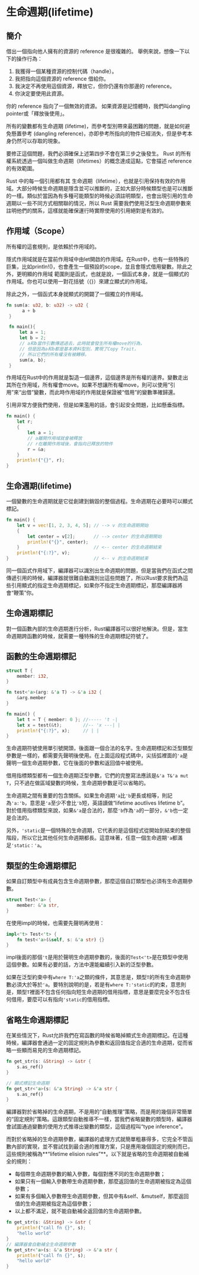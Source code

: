 # 生命週期\(lifetime\)

## 簡介

借出一個指向他人擁有的資源的 reference 是很複雜的。 舉例來說，想像一下以下的操作行為：

1. 我獲得一個某種資源的控制代碼（handle）。
2. 我把指向這個資源的 reference 借給你。
3. 我決定不再使用這個資源，釋放它，但你仍還有你那邊的 reference。
4. 你決定要使用此資源。

你的 reference 指向了一個無效的資源。 如果資源是記憶體時，我們叫dangling pointer或「釋放後使用」。

所有的變數都有生命週期 \(lifetime\)，而參考型別帶來最困難的問題，就是如何避免懸置參考 \(dangling reference\)，亦即參考所指向的物件已經消失，但是參考本身仍然可以存取的現象。

要修正這個問題，我們必須確保上述第四步不會在第三步之後發生。 Rust 的所有權系統透過一個叫做生命週期（lifetimes）的概念達成這點，它會描述 reference 的有效範圍。

Rust 中的每一個引用都有其 生命週期（lifetime），也就是引用保持有效的作用域。大部分時候生命週期是隱含並可以推斷的，正如大部分時候類型也是可以推斷的一樣。類似於當因為有多種可能類型的時候必須註明類型，也會出現引用的生命週期以一些不同方式相關聯的情況，所以 Rust 需要我們使用泛型生命週期參數來註明他們的關系，這樣就能確保運行時實際使用的引用絕對是有效的。

## 作用域（Scope）

所有權的這套規則，是依賴於作用域的。

隱式作用域就是在當前作用域中由let開啟的作用域。在Rust中，也有一些特殊的巨集，比如println!\(\)，也會產生一個預設的scope，並且會隱式借用變數。除此之外，更明顯的作用域 範圍則是函式，也就是說，一個函式本身，就是一個顯式的作用域。你也可以使用一對花括號（{}）來建立顯式的作用域。

除此之外，一個函式本身就顯式的開闢了一個獨立的作用域。

```rust
fn sum(a: u32, b: u32) -> u32 {
      a + b
 }

 fn main(){
     let a = 1;
     let b = 2;
     // a和b當作引數傳遞過去，此時就會發生所有權move的行為，
     // 但是因為a和b都是基本資料型別，實現了Copy Trait，
     // 所以它們的所有權沒有被轉移。
     sum(a, b);
 }
```

作用域在Rust中的作用就是製造一個邊界，這個邊界是所有權的邊界。變數走出其所在作用域，所有權會move。如果不想讓所有權move，則可以使用“引用”來“出借”變數，而此時作用域的作用就是保證被“借用”的變數準確歸還。

引用非常方便我們使用，但是如果濫用的話，會引起安全問題，比如懸垂指標。

```rust
fn main() {
    let r;
    {
        let a = 1;
        // a離開作用域就會被釋放
        // r在離開作用域後，會指向已釋放的物件
        r = &a;
    }
    println!("{}", r);
}
```

## 生命週期\(lifetime\)

一個變數的生命週期就是它從創建到銷毀的整個過程。生命週期在必要時可以顯式標記。

```rust
fn main() {
    let v = vec![1, 2, 3, 4, 5]; // --> v 的生命週期開始
    {
        let center = v[2];       // --> center 的生命週期開始
        println!("{}", center);
    }                            // <-- center 的生命週期結束
    println!("{:?}", v);
}                                // <-- v 的生命週期結束
```

同一個函式作用域下，編譯器可以識別出生命週期的問題，但是當我們在函式之間傳遞引用的時候，編譯器就很難自動識別出這些問題了，所以Rust要求我們為這些引用顯式的指定生命週期標記，如果你不指定生命週期標記，那麼編譯器將會“鞭策”你。

## 生命週期標記

對一個函數內部的生命週期進行分析，Rust編譯器可以很好地解決。但是，當生命週期跨函數的時候，就需要一種特殊的生命週期標記符號了。

## 函數的生命週期標記

```rust
struct T {
    member: i32,
}

fn test<'a>(arg: &'a T) -> &'a i32 {
    &arg.member
}

fn main() {
    let t = T { member: 0 }; //----- 't -|
    let x = test(&t);        //-- 'x ---| |
    println!("{:?}", x);     // | |
}
```

生命週期符號使用單引號開頭，後面跟一個合法的名字。生命週期標記和泛型類型參數是一樣的，都需要先聲明後使用。在上面這段程式碼中，尖括弧裡面的`'a`是聲明一個生命週期參數，它在後面的參數和返回值中被使用。

借用指標類型都有一個生命週期泛型參數，它們的完整寫法應該是`&'a T&'a mut T`，只不過在做區域變數的時候，生命週期參數是可以省略的。

生命週期之間有重要的包含關係。如果生命週期`'a`比`'b`更長或相等，則記為`'a:'b`，意思是`'a`至少不會比`'b`短，英語讀做“lifetime aoutlives lifetime b”。對於借用指標類型來說，如果`&'a`是合法的，那麼`'b`作為`'a`的一部分，`&'b`也一定是合法的。

另外，`'static`是一個特殊的生命週期，它代表的是這個程式從開始到結束的整個階段，所以它比其他任何生命週期都長。這意味著，任意一個生命週期`'a`都滿足`'static：'a`。

## 類型的生命週期標記

如果自訂類型中有成員包含生命週期參數，那麼這個自訂類型也必須有生命週期參數。

```rust
struct Test<'a> {
    member: &'a str,
}
```

在使用impl的時候，也需要先聲明再使用：

```rust
impl<'t> Test<'t> {
    fn test<'a>(&self, s: &'a str) {}
}
```

impl後面的那個`'t`是用於聲明生命週期參數的，後面的`Test<'t>`是在類型中使用這個參數。如果有必要的話，方法中還能繼續引入新的泛型參數。

如果在泛型約束中有`where T:'a`之類的條件，其意思是，類型`T`的所有生命週期參數必須大於等於`'a`。要特別說明的是，若是有`where T:'static`的約束，意思則是，類型`T`裡面不包含任何指向短生命週期的借用指標，意思是要麼完全不包含任何借用，要麼可以有指向`'static`的借用指標。

## 省略生命週期標記

在某些情況下，Rust允許我們在寫函數的時候省略掉顯式生命週期標記。在這種時候，編譯器會通過一定的固定規則為參數和返回值指定合適的生命週期，從而省略一些顯而易見的生命週期標記。

```rust
fn get_str(s: &String) -> &str {
    s.as_ref()
}

// 顯式標記生命週期
fn get_str<'a>(s: &'a String) -> &'a str {
    s.as_ref()
}
```

編譯器對於省略掉的生命週期，不是用的“自動推理”策略，而是用的幾個非常簡單的“固定規則”策略。這跟類型自動推導不一樣，當我們省略變數的類型時，編譯器會試圖通過變數的使用方式推導出變數的類型，這個過程叫“type inference”。

而對於省略掉的生命週期參數，編譯器的處理方式就簡單粗暴得多，它完全不管函數內部的實現，並不嘗試找到最合適的推理方案，只是應用幾個固定的規則而已，這些規則被稱為**“lifetime elision rules”**。以下就是省略的生命週期被自動補全的規則：

* 每個帶生命週期參數的輸入參數，每個對應不同的生命週期參數；
* 如果只有一個輸入參數帶生命週期參數，那麼返回值的生命週期被指定為這個參數；
* 如果有多個輸入參數帶生命週期參數，但其中有&self、&mutself，那麼返回值的生命週期被指定為這個參數；
* 以上都不滿足，就不能自動補全返回值的生命週期參數。

```rust
fn get_str(s: &String) -> &str {
    println!("call fn {}", s);
    "hello world"
}
// 編譯器會自動補全生命週期參數
fn get_str<'a>(s: &'a String) -> &'a str {
    println!("call fn {}", s);
    "hello world"
}
```


